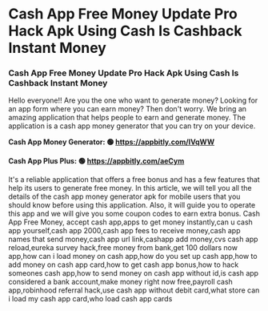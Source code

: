 # Cash App Free Money Update Pro Hack Apk Using Cash Is Cashback Instant Money

### Cash App Free Money Update Pro Hack Apk Using Cash Is Cashback Instant Money

Hello everyone!! Are you the one who want to generate money? Looking for an app form where you can earn money? Then don't worry. We bring an amazing application that helps people to earn and generate money. The application is a cash app money generator that you can try on your device.

<strong>Cash App Money Generator: 🟢 https://appbitly.com/IVqWW
</strong>

<strong>Cash App Plus Plus: 🟢 https://appbitly.com/aeCym
</strong>

It's a reliable application that offers a free bonus and has a few features that help its users to generate free money. In this article, we will tell you all the details of the cash app money generator apk for mobile users that you should know before using this application. Also, it will guide you to operate this app and we will give you some coupon codes to earn extra bonus. Cash App Free Money, accept cash app,apps to get money instantly,can u cash app yourself,cash app 2000,cash app fees to receive money,cash app names that send money,cash app url link,cashapp add money,cvs cash app reload,eureka survey hack,free money from bank,get 100 dollars now app,how can i load money on cash app,how do you set up cash app,how to add money on cash app card,how to get cash app bonus,how to hack someones cash app,how to send money on cash app without id,is cash app considered a bank account,make money right now free,payroll cash app,robinhood referral hack,use cash app without debit card,what store can i load my cash app card,who load cash app cards
